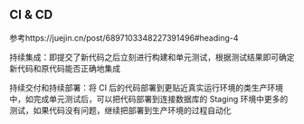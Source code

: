 ## CI & CD

参考https://juejin.cn/post/6897103348227391496#heading-4

持续集成：即提交了新代码之后立刻进行构建和单元测试，根据测试结果即可确定新代码和原代码能否正确地集成

持续交付和持续部署：将 CI 后的代码部署到更贴近真实运行环境的类生产环境中，如完成单元测试后，可以把代码部署到连接数据库的 Staging 环境中更多的测试，如果代码没有问题，继续把部署到生产环境的过程自动化
